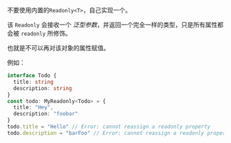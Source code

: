 不要使用内置的`Readonly<T>`，自己实现一个。

该 `Readonly` 会接收一个 _泛型参数_，并返回一个完全一样的类型，只是所有属性都会被 `readonly` 所修饰。

也就是不可以再对该对象的属性赋值。

例如：

```ts
interface Todo {
  title: string
  description: string
}
const todo: MyReadonly<Todo> = {
  title: "Hey",
  description: "foobar"
}
todo.title = "Hello" // Error: cannot reassign a readonly property
todo.description = "barFoo" // Error: cannot reassign a readonly property
```